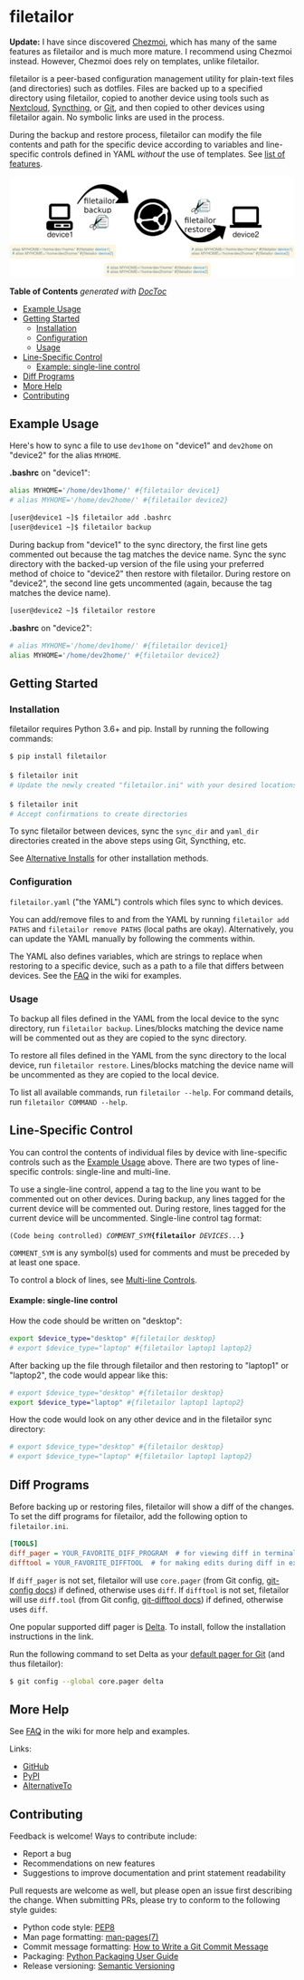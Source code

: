 # filetailor

**Update:** I have since discovered [Chezmoi](https://www.chezmoi.io/), which has many of the same features as filetailor and is much more mature. I recommend using Chezmoi instead. However, Chezmoi does rely on templates, unlike filetailor.

filetailor is a peer-based configuration management utility for plain-text files (and directories) such as dotfiles. Files are backed up to a specified directory using filetailor, copied to another device using tools such as [Nextcloud](https://nextcloud.com/), [Syncthing](https://syncthing.net/), or [Git](https://git-scm.com/), and then copied to other devices using filetailor again. No symbolic links are used in the process.

During the backup and restore process, filetailor can modify the file contents and path for the specific device according to variables and line-specific controls defined in YAML _without_ the use of templates. See [list of features](https://github.com/k4j8/filetailor/wiki/Features).

![flowchart](docs/flowchart.png)

<!-- START doctoc generated TOC please keep comment here to allow auto update -->
<!-- DON'T EDIT THIS SECTION, INSTEAD RE-RUN doctoc TO UPDATE -->
**Table of Contents**  *generated with [DocToc](https://github.com/thlorenz/doctoc)*

- [Example Usage](#example-usage)
- [Getting Started](#getting-started)
  - [Installation](#installation)
  - [Configuration](#configuration)
  - [Usage](#usage)
- [Line-Specific Control](#line-specific-control)
    - [Example: single-line control](#example-single-line-control)
- [Diff Programs](#diff-programs)
- [More Help](#more-help)
- [Contributing](#contributing)

<!-- END doctoc generated TOC please keep comment here to allow auto update -->

## Example Usage

Here's how to sync a file to use `dev1home` on "device1" and `dev2home` on "device2" for the alias `MYHOME`.

**.bashrc** on "device1":

```bash
alias MYHOME='/home/dev1home/' #{filetailor device1}
# alias MYHOME='/home/dev2home/' #{filetailor device2}
```
```bash
[user@device1 ~]$ filetailor add .bashrc
[user@device1 ~]$ filetailor backup
```

During backup from "device1" to the sync directory, the first line gets commented out because the tag matches the device name. Sync the sync directory with the backed-up version of the file using your preferred method of choice to "device2" then restore with filetailor. During restore on "device2", the second line gets uncommented (again, because the tag matches the device name).
```bash
[user@device2 ~]$ filetailor restore
```

**.bashrc** on "device2":

```bash
# alias MYHOME='/home/dev1home/' #{filetailor device1}
alias MYHOME='/home/dev2home/' #{filetailor device2}
```

## Getting Started

### Installation

filetailor requires Python 3.6+ and pip. Install by running the following commands:
```bash
$ pip install filetailor

$ filetailor init
# Update the newly created "filetailor.ini" with your desired locations for synced files and configuration YAML

$ filetailor init
# Accept confirmations to create directories
```

To sync filetailor between devices, sync the `sync_dir` and `yaml_dir` directories created in the above steps using Git, Syncthing, etc.

See [Alternative Installs](https://github.com/k4j8/filetailor/wiki/Alternative-Installs) for other installation methods.

### Configuration

`filetailor.yaml` ("the YAML") controls which files sync to which devices.

You can add/remove files to and from the YAML by running `filetailor add PATHS` and `filetailor remove PATHS` (local paths are okay). Alternatively, you can update the YAML manually by following the comments within.

The YAML also defines variables, which are strings to replace when restoring to a specific device, such as a path to a file that differs between devices. See the [FAQ](https://github.com/k4j8/filetailor/wiki/FAQ) in the wiki for examples.

### Usage

To backup all files defined in the YAML from the local device to the sync directory, run `filetailor backup`. Lines/blocks matching the device name will be commented out as they are copied to the sync directory.

To restore all files defined in the YAML from the sync directory to the local device, run `filetailor restore`. Lines/blocks matching the device name will be uncommented as they are copied to the local device.

To list all available commands, run `filetailor --help`. For command details, run `filetailor COMMAND --help`.

## Line-Specific Control

You can control the contents of individual files by device with line-specific controls such as the [Example Usage](https://github.com/k4j8/filetailor#example-usage) above. There are two types of line-specific controls: single-line and multi-line.

To use a single-line control, append a tag to the line you want to be commented out on other devices. During backup, any lines tagged for the current device will be commented out. During restore, lines tagged for the current device will be uncommented. Single-line control tag format:
<pre><code class="text">(Code being controlled) <i>COMMENT_SYM</i><b>{filetailor</b> <i>DEVICES</i>...<b>}</b></code></pre>
`COMMENT_SYM` is any symbol(s) used for comments and must be preceded by at least one space.

To control a block of lines, see [Multi-line Controls](https://github.com/k4j8/filetailor/wiki/Multi-Line-Controls).

#### Example: single-line control

How the code should be written on "desktop":
```bash
export $device_type="desktop" #{filetailor desktop}
# export $device_type="laptop" #{filetailor laptop1 laptop2}
```

After backing up the file through filetailor and then restoring to "laptop1" or "laptop2", the code would appear like this:
```bash
# export $device_type="desktop" #{filetailor desktop}
export $device_type="laptop" #{filetailor laptop1 laptop2}
```

How the code would look on any other device and in the filetailor sync directory:
```bash
# export $device_type="desktop" #{filetailor desktop}
# export $device_type="laptop" #{filetailor laptop1 laptop2}
```

## Diff Programs

Before backing up or restoring files, filetailor will show a diff of the changes. To set the diff programs for filetailor, add the following option to `filetailor.ini`.
```ini
[TOOLS]
diff_pager = YOUR_FAVORITE_DIFF_PROGRAM  # for viewing diff in terminal
difftool = YOUR_FAVORITE_DIFFTOOL  # for making edits during diff in external tool
```

If `diff_pager` is not set, filetailor will use `core.pager` (from Git config, [git-config docs](https://git-scm.com/docs/git-config)) if defined, otherwise uses `diff`.
If `difftool` is not set, filetailor will use `diff.tool` (from Git config, [git-difftool docs](https://git-scm.com/docs/git-difftool)) if defined, otherwise uses `diff`.

One popular supported diff pager is [Delta](https://github.com/dandavison/delta#installation). To install, follow the installation instructions in the link.

Run the following command to set Delta as your [default pager for Git](https://www.git-scm.com/book/en/v2/Customizing-Git-Git-Configuration) (and thus filetailor):
```bash
$ git config --global core.pager delta
```

## More Help

See [FAQ](https://github.com/k4j8/filetailor/wiki/FAQ) in the wiki for more help and examples.

Links:
- [GitHub](https://github.com/k4j8/filetailor)
- [PyPI](https://pypi.org/project/filetailor/)
- [AlternativeTo](https://alternativeto.net/software/filetailor/about/)

## Contributing

Feedback is welcome! Ways to contribute include:
- Report a bug
- Recommendations on new features
- Suggestions to improve documentation and print statement readability

Pull requests are welcome as well, but please open an issue first describing the change. When submitting PRs, please try to conform to the following style guides:
- Python code style: [PEP8](https://www.python.org/dev/peps/pep-0008/)
- Man page formatting: [man-pages(7)](https://man7.org/linux/man-pages/man7/man-pages.7.html)
- Commit message formatting: [How to Write a Git Commit Message](https://chris.beams.io/posts/git-commit/)
- Packaging: [Python Packaging User Guide](https://packaging.python.org/)
- Release versioning: [Semantic Versioning](https://semver.org/)
